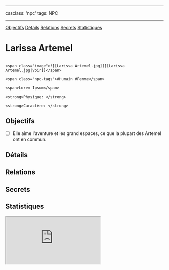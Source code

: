 
---

cssclass: 'npc'
tags: NPC

---
<span class="nav">[Objectifs](#Objectifs) [Détails](#Détails)  [Relations](#Relations) [Secrets](#Secrets) [Statistiques](#Statistiques)</span>

# Larissa Artemel

```ad-desc

<span class="image">![[Larissa Artemel.jpg]][[Larissa Artemel.jpg|Voir]]</span>

<span class="npc-tags">#Humain #Femme</span>

<span>Lorem Ipsum</span>

<strong>Physique: </strong>

<strong>Caractère: </strong>
```

## Objectifs
- [ ] Elle aime l'aventure et les grand espaces, ce que la plupart des Artemel ont en commun.

## Détails

## Relations

## Secrets

## Statistiques
<iframe class="embedded-statblock" src="https://pathfinderdashboard.com/Creatures/Guide.html"></iframe>
